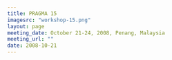 ```yaml
---
title: PRAGMA 15 
imagesrc: "workshop-15.png"
layout: page
meeting_date: October 21-24, 2008, Penang, Malaysia
meeting_url: "" 
date: 2008-10-21
---
```


